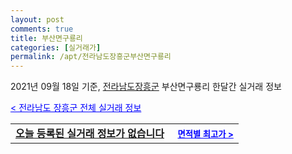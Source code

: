 ```yaml
---
layout: post
comments: true
title: 부산면구룡리
categories: [실거래가]
permalink: /apt/전라남도장흥군부산면구룡리
---
```


2021년 09월 18일 기준, <a href="/apt/전라남도장흥군">전라남도장흥군</a> 부산면구룡리 한달간 실거래 정보

<a style="color: blue;" href="/apt/전라남도장흥군">< 전라남도 장흥군 전체 실거래 정보</a>
<!---- start ---->
<table>
  <tr>
    <td colspan="4" style="font-weight: bold;"><a href="/apt/전라남도장흥군부산면구룡리{name_without_space}">오늘 등록된 실거래 정보가 없습니다</a> &nbsp;&nbsp;&nbsp; <a style="color: blue; font-size: smaller;" href="/apt/전라남도장흥군부산면구룡리{name_without_space}">면적별 최고가 ></a></td>
  </tr>
    
</table>
<!---- end ---->
    